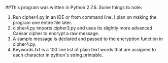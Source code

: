 ##This program was written in Python 2.7.6.
Some things to note:<br>
1. Run cipher4.py in an IDE or from command line. I plan on making the program one entire file later.<br>
2. cipher4.py imports cipher3.py and uses its slightly more advanced Caesar cipher to encrypt a raw message.<br>
3. A sample message is declared and passed to the encryption function in cipher4.py.<br>
4. Keywords.txt is a 100 line list of plain text words that are assigned to each character in python's string.printable.
